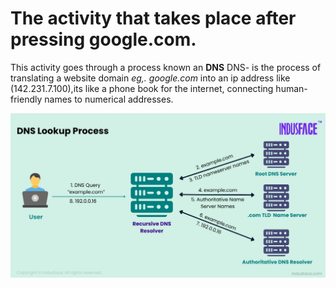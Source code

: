 # The activity that takes place after pressing **google.com**.

This activity goes through a process known an **DNS**
DNS- is the process of translating a website domain <em>eg,. google.com</em> into an ip address like (142.231.7.100),its like a phone book for the internet, connecting human-friendly names to numerical addresses.

![Alt text](./asset/DNS-lookup-process-.png)